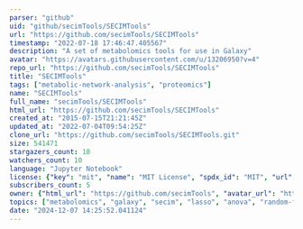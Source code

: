 ```yaml
---
parser: "github"
uid: "github/secimTools/SECIMTools"
url: "https://github.com/secimTools/SECIMTools"
timestamp: "2022-07-18 17:46:47.405567"
description: "A set of metabolomics tools for use in Galaxy"
avatar: "https://avatars.githubusercontent.com/u/13206950?v=4"
repo_url: "https://github.com/secimTools/SECIMTools"
title: "SECIMTools"
tags: ["metabolic-network-analysis", "proteomics"]
name: "SECIMTools"
full_name: "secimTools/SECIMTools"
html_url: "https://github.com/secimTools/SECIMTools"
created_at: "2015-07-15T21:21:45Z"
updated_at: "2022-07-04T09:54:25Z"
clone_url: "https://github.com/secimTools/SECIMTools.git"
size: 541471
stargazers_count: 10
watchers_count: 10
language: "Jupyter Notebook"
license: {"key": "mit", "name": "MIT License", "spdx_id": "MIT", "url": "https://api.github.com/licenses/mit", "node_id": "MDc6TGljZW5zZTEz"}
subscribers_count: 5
owner: {"html_url": "https://github.com/secimTools", "avatar_url": "https://avatars.githubusercontent.com/u/13206950?v=4", "login": "secimTools", "type": "Organization"}
topics: ["metabolomics", "galaxy", "secim", "lasso", "anova", "random-forest", "pca-analysis"]
date: "2024-12-07 14:25:52.041124"
---
```

